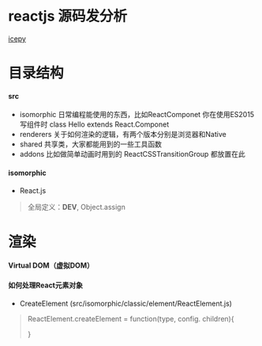 # reactjs 源码发分析

[icepy](https://icepy.gitbooks.io/react/content/)

目录结构
========

#### src


+ isomorphic 日常编程能使用的东西，比如ReactComponet 你在使用ES2015写组件时 class Hello extends React.Componet
+ renderers 关于如何渲染的逻辑，有两个版本分别是浏览器和Native
+ shared 共享类，大家都能用到的一些工具函数
+ addons 比如做简单动画时用到的 ReactCSSTransitionGroup 都放置在此

#### isomorphic

+ React.js
>全局定义：__DEV__, Object.assign

渲染
========

#### Virtual DOM（虚拟DOM）

#### 如何处理React元素对象

+ CreateElement (src/isomorphic/classic/element/ReactElement.js)
> ReactElement.createElement = function(type, config. children){
>
> }
> 